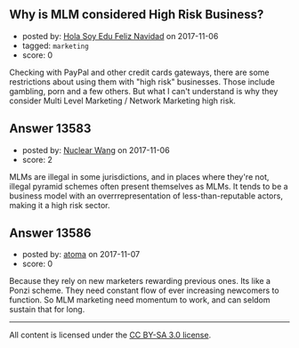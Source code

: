 ## Why is MLM considered High Risk Business?

- posted by: [Hola Soy Edu Feliz Navidad](https://stackexchange.com/users/1770214/hola-soy-edu-feliz-navidad) on 2017-11-06
- tagged: `marketing`
- score: 0

<p>Checking with PayPal and other credit cards gateways, there are some restrictions about using them with "high risk" businesses. Those include gambling, porn and a few others. But what I can't understand is why they consider Multi Level Marketing / Network Marketing high risk.</p>



## Answer 13583

- posted by: [Nuclear Wang](https://stackexchange.com/users/6139832/nuclear-wang) on 2017-11-06
- score: 2

<p>MLMs are illegal in some jurisdictions, and in places where they're not, illegal pyramid schemes often present themselves as MLMs. It tends to be a business model with an overrrepresentation of less-than-reputable actors, making it a high risk sector.</p>



## Answer 13586

- posted by: [atoma](https://stackexchange.com/users/12196059/atoma) on 2017-11-07
- score: 0

<p>Because they rely on new marketers rewarding previous ones. Its like a Ponzi scheme. They need constant flow of ever increasing newcomers to function. So MLM marketing need momentum to work, and can seldom sustain that for long.</p>




---

All content is licensed under the [CC BY-SA 3.0 license](https://creativecommons.org/licenses/by-sa/3.0/).
